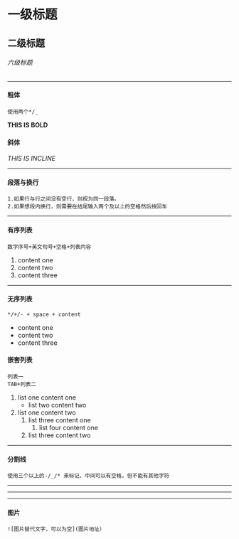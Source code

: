 # 一级标题
## 二级标题
###### 六级标题

------

#### 粗体
```
使用两个*/_
```
**THIS IS BOLD**

#### 斜体
*THIS IS INCLINE*

-------

#### 段落与换行
```
1.如果行与行之间没有空行，则视为同一段落。  
2.如果想段内换行，则需要在结尾输入两个及以上的空格然后按回车
```


---

#### 有序列表
```
数字序号+英文句号+空格+列表内容
```
1. content one
2. content two
3. content three

---
#### 无序列表
```
*/+/- + space + content
```
- content one
- content two
- content three

#### 嵌套列表
```
列表一
TAB+列表二
```
1. list one content one
	- list two content two
2. list one content two
	1. list three content one
		1. list four content one
	2. list three content two

---

#### 分割线
```
使用三个以上的-/_/* 来标记，中间可以有空格，但不能有其他字符
```
----------
*********
__________

#### 图片
```
![图片替代文字，可以为空](图片地址）
```
